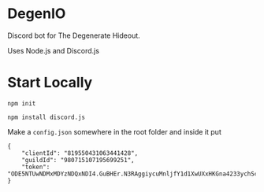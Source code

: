 # DegenIO
Discord bot for The Degenerate Hideout.

Uses Node.js and Discord.js


# Start Locally
```npm init```

```npm install discord.js```

Make a `config.json` somewhere in the root folder and inside it put
```
{
	"clientId": "819550431063441428",
	"guildId": "980715107195699251",
	"token": "ODE5NTUwNDMxMDYzNDQxNDI4.GuBHEr.N3RAggiycuMnljfY1d1XwUXxHKGna4233ychSc"
}
```
